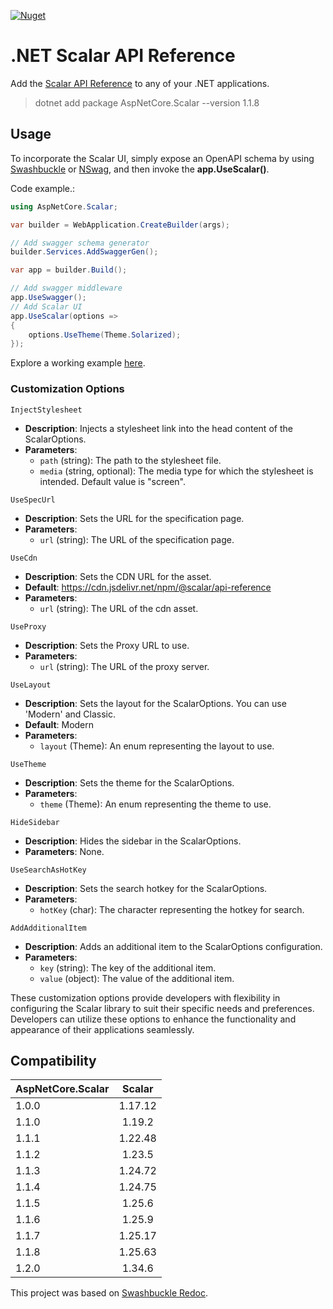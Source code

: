 [![Nuget](https://img.shields.io/nuget/v/aspnetcore.scalar)](https://www.nuget.org/packages/AspNetCore.Scalar)

# .NET Scalar API Reference

Add the [Scalar API Reference](https://github.com/scalar/scalar?tab%253Dreadme-ov-file#with-nextjs) to any of your .NET applications.

> dotnet add package AspNetCore.Scalar --version 1.1.8

## Usage

To incorporate the Scalar UI, simply expose an OpenAPI schema by using [Swashbuckle](https://github.com/domaindrivendev/Swashbuckle.WebApi) or [NSwag](https://github.com/RicoSuter/NSwag), and then invoke the **app.UseScalar()**.

Code example.:

```csharp
using AspNetCore.Scalar;

var builder = WebApplication.CreateBuilder(args);

// Add swagger schema generator
builder.Services.AddSwaggerGen();

var app = builder.Build();

// Add swagger middleware
app.UseSwagger();
// Add Scalar UI
app.UseScalar(options =>
{
    options.UseTheme(Theme.Solarized);
});

```

Explore a working example [here](./example/).

### Customization Options

`InjectStylesheet`

- **Description**: Injects a stylesheet link into the head content of the ScalarOptions.
- **Parameters**:
  - `path` (string): The path to the stylesheet file.
  - `media` (string, optional): The media type for which the stylesheet is intended. Default value is "screen".

`UseSpecUrl`

- **Description**: Sets the URL for the specification page.
- **Parameters**:
  - `url` (string): The URL of the specification page.

`UseCdn`

- **Description**: Sets the CDN URL for the asset.
- **Default**: https://cdn.jsdelivr.net/npm/@scalar/api-reference
- **Parameters**:
    - `url` (string): The URL of the cdn asset.

`UseProxy`

- **Description**: Sets the Proxy URL to use.
- **Parameters**:
    - `url` (string): The URL of the proxy server.


`UseLayout`

- **Description**: Sets the layout for the ScalarOptions. You can use 'Modern' and Classic.
- **Default**: Modern
- **Parameters**:
  - `layout` (Theme): An enum representing the layout to use.

`UseTheme`

- **Description**: Sets the theme for the ScalarOptions.
- **Parameters**:
  - `theme` (Theme): An enum representing the theme to use.

`HideSidebar`

- **Description**: Hides the sidebar in the ScalarOptions.
- **Parameters**: None.

`UseSearchAsHotKey`

- **Description**: Sets the search hotkey for the ScalarOptions.
- **Parameters**:
  - `hotKey` (char): The character representing the hotkey for search.

`AddAdditionalItem`

- **Description**: Adds an additional item to the ScalarOptions configuration.
- **Parameters**:
  - `key` (string): The key of the additional item.
  - `value` (object): The value of the additional item.

These customization options provide developers with flexibility in configuring the Scalar library to suit their specific needs and preferences. Developers can utilize these options to enhance the functionality and appearance of their applications seamlessly.

## Compatibility

| AspNetCore.Scalar | Scalar |
|-------------------|:------:|
| 1.0.0             | 1.17.12 |
| 1.1.0             | 1.19.2 |
| 1.1.1             | 1.22.48 |
| 1.1.2             | 1.23.5 |
| 1.1.3             | 1.24.72 |
| 1.1.4             | 1.24.75 |
| 1.1.5             | 1.25.6 |
| 1.1.6             | 1.25.9 |
| 1.1.7             | 1.25.17 |
| 1.1.8             | 1.25.63 |
| 1.2.0             | 1.34.6 |

This project was based on [Swashbuckle Redoc](https://github.com/domaindrivendev/Swashbuckle.AspNetCore/tree/master/src/Swashbuckle.AspNetCore.ReDoc).

